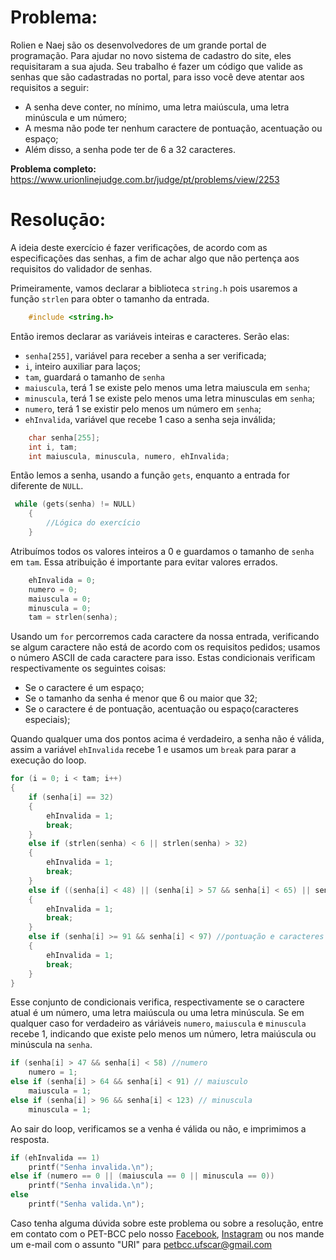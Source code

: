 # Problema:

Rolien e Naej são os desenvolvedores de um grande portal de programação. Para ajudar no novo sistema de cadastro do site, eles requisitaram a sua ajuda. Seu trabalho é fazer um código que valide as senhas que são cadastradas no portal, para isso você deve atentar aos requisitos a seguir:

- A senha deve conter, no mínimo, uma letra maiúscula, uma letra minúscula e um número;
- A mesma não pode ter nenhum caractere de pontuação, acentuação ou espaço;
- Além disso, a senha pode ter de 6 a 32 caracteres.

**Problema completo:** https://www.urionlinejudge.com.br/judge/pt/problems/view/2253

# Resoluçāo:

A ideia deste exercício é fazer verificações, de acordo com as especificações das senhas, a fim de achar algo que não pertença aos requisitos do validador de senhas. 

Primeiramente, vamos declarar a biblioteca `string.h` pois usaremos a função `strlen` para obter o tamanho da entrada.

```c
    #include <string.h>
```

Então iremos declarar as variáveis inteiras e caracteres. Serão elas:
* `senha[255]`, variável para receber a senha a ser verificada;
* `i`, inteiro auxiliar para laços;
* `tam`, guardará o tamanho de `senha`
* `maiuscula`, terá 1 se existe pelo menos uma letra maiuscula em `senha`;
* `minuscula`, terá 1 se existe pelo menos uma letra minusculas em `senha`;
* `numero`, terá 1 se existir pelo menos um número em `senha`;
* `ehInvalida`, variável que recebe 1 caso a senha seja inválida;

```c
    char senha[255];
    int i, tam;
    int maiuscula, minuscula, numero, ehInvalida;
```

Então lemos a senha, usando a função `gets`, enquanto a entrada for diferente de `NULL`.

```c
 while (gets(senha) != NULL)
    {
        //Lógica do exercício
    }
```

Atribuímos todos os valores inteiros a 0 e guardamos o tamanho de `senha` em `tam`. Essa atribuição é importante para evitar valores errados.

```c
    ehInvalida = 0;
    numero = 0;
    maiuscula = 0;
    minuscula = 0;
    tam = strlen(senha);
```

Usando um `for` percorremos cada caractere da nossa entrada, verificando se algum caractere não está de acordo com os requisitos pedidos; usamos o número ASCII de cada caractere para isso. Estas condicionais verificam respectivamente os seguintes coisas:
* Se o caractere é um espaço;
* Se o tamanho da senha é menor que 6 ou maior que 32;
* Se o caractere é de pontuação, acentuação ou espaço(caracteres especiais);

Quando qualquer uma dos pontos acima é verdadeiro, a senha não é válida, assim a variável `ehInvalida` recebe 1 e usamos um `break` para parar a execução do loop.

```c
for (i = 0; i < tam; i++)
{
    if (senha[i] == 32)
    {
        ehInvalida = 1;
        break;
    }
    else if (strlen(senha) < 6 || strlen(senha) > 32)
    {
        ehInvalida = 1;
        break;
    }
    else if ((senha[i] < 48) || (senha[i] > 57 && senha[i] < 65) || senha[i] > 122 ) //pontuação e caracteres especiais
    {
        ehInvalida = 1;
        break;
    }
    else if (senha[i] >= 91 && senha[i] < 97) //pontuação e caracteres especiais
    {
        ehInvalida = 1;
        break;
    }
}
```

Esse conjunto de condicionais verifica, respectivamente se o caractere atual é um número, uma letra maiúscula ou uma letra minúscula. Se em qualquer caso for verdadeiro as váriáveis `numero`, `maiuscula` e `minuscula` recebe 1, indicando que existe pelo menos um número, letra maiúscula ou minúscula na `senha`.

```c
if (senha[i] > 47 && senha[i] < 58) //numero
    numero = 1;
else if (senha[i] > 64 && senha[i] < 91) // maiusculo
    maiuscula = 1;
else if (senha[i] > 96 && senha[i] < 123) // minuscula
    minuscula = 1;
```

Ao sair do loop, verificamos se a venha é válida ou não, e imprimimos a resposta.

```c
if (ehInvalida == 1)
    printf("Senha invalida.\n");
else if (numero == 0 || (maiuscula == 0 || minuscula == 0))
    printf("Senha invalida.\n");
else
    printf("Senha valida.\n");
```
 
Caso tenha alguma dúvida sobre este problema ou sobre a resolução, entre em contato com o PET-BCC pelo nosso
[Facebook](https://www.facebook.com/petbcc/),
[Instagram](https://www.instagram.com/petbcc.ufscar/)
ou nos mande um e-mail com o assunto "URI" para  petbcc.ufscar@gmail.com
